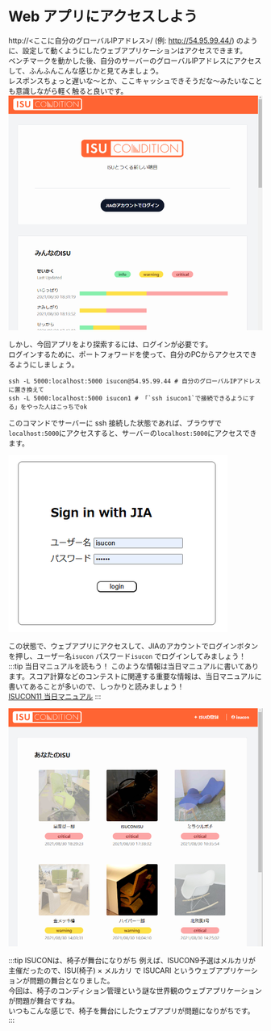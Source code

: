 # Web アプリにアクセスしよう

http://<ここに自分のグローバルIPアドレス>/ (例: http://54.95.99.44/) のように、設定して動くようにしたウェブアプリケーションはアクセスできます。  
ベンチマークを動かした後、自分のサーバーのグローバルIPアドレスにアクセスして、ふんふんこんな感じかと見てみましょう。  
レスポンスちょっと遅いな～とか、ここキャッシュできそうだな～みたいなことも意識しながら軽く触ると良いです。
![](4-img/img.png)

しかし、今回アプリをより探索するには、ログインが必要です。  
ログインするために、ポートフォワードを使って、自分のPCからアクセスできるようにしましょう。
```shell
ssh -L 5000:localhost:5000 isucon@54.95.99.44 # 自分のグローバルIPアドレスに置き換えて
ssh -L 5000:localhost:5000 isucon1 # 「`ssh isucon1`で接続できるようにする」をやった人はこっちでok
```
このコマンドでサーバーに ssh 接続した状態であれば、ブラウザで`localhost:5000`にアクセスすると、サーバーの`localhost:5000`にアクセスできます。

![](4-img/img_1.png)

この状態で、ウェブアプリにアクセスして、JIAのアカウントでログインボタンを押し、ユーザー名`isucon` パスワード`isucon` でログインしてみましょう！  
:::tip 当日マニュアルを読もう！
このような情報は当日マニュアルに書いてあります。スコア計算などのコンテストに関連する重要な情報は、当日マニュアルに書いてあることが多いので、しっかりと読みましょう！  
[ISUCON11 当日マニュアル](https://github.com/isucon/isucon11-qualify/blob/main/docs/manual.md#isucondition-%E3%81%B8%E3%81%AE%E3%83%AD%E3%82%B0%E3%82%A4%E3%83%B3)
:::

![](4-img/img_2.png)

:::tip ISUCONは、椅子が舞台になりがち
例えば、ISUCON9予選はメルカリが主催だったので、ISU(椅子) × メルカリ で ISUCARI というウェブアプリケーションが問題の舞台となりました。  
今回は、椅子のコンディション管理という謎な世界観のウェブアプリケーションが問題が舞台ですね。  
いつもこんな感じで、椅子を舞台にしたウェブアプリが問題になりがちです。
:::
